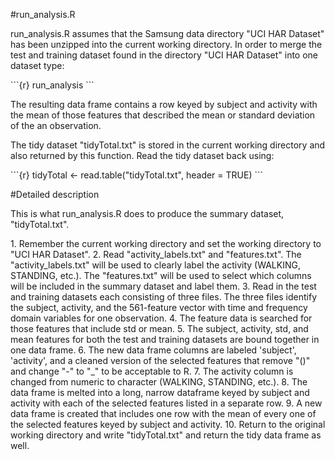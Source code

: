#run_analysis.R
<p>
run_analysis.R assumes that the Samsung data directory "UCI HAR Dataset" has been unzipped into the current working directory.  In order to merge the test and training dataset found in the directory "UCI HAR Dataset" into one dataset type:
</p>
```{r}
run_analysis
```
<p>
The resulting data frame contains a row keyed by subject and activity with the mean of those features that described the mean or standard deviation of the an observation.
</p>
<p>
The tidy dataset "tidyTotal.txt" is stored in the current working directory and also returned by this function. Read the tidy dataset back using:
</p>
```{r}
tidyTotal <- read.table("tidyTotal.txt", header = TRUE)
```
<p>
#Detailed description
<p>
This is what run_analysis.R does to produce the summary dataset, "tidyTotal.txt".
</p>
1. Remember the current working directory and set the working directory to "UCI HAR Dataset".
2. Read "activity_labels.txt" and "features.txt".  The "activity_labels.txt" will be used to clearly label the activity (WALKING, STANDING, etc.). The "features.txt" will be used to select which columns will be included in the summary dataset and label them.
3. Read in the test and training datasets each consisting of three files.  The three files identify the subject, activity, and the 561-feature vector with time and frequency domain variables for one observation.
4. The feature data is searched for those features that include std or mean.
5. The subject, activity, std, and mean features for both the test and training datasets are bound together in one data frame.
6. The new data frame columns are labeled 'subject', 'activity', and a cleaned version of the selected features that remove "()" and change "-" to "_" to be acceptable to R.
7. The activity column is changed from numeric to character (WALKING, STANDING, etc.).
8. The data frame is melted into a long, narrow dataframe keyed by subject and activity with each of the selected features listed in a separate row.
9. A new data frame is created that includes one row with the mean of every one of the selected features keyed by subject and activity.
10. Return to the original working directory and write "tidyTotal.txt" and return the tidy data frame as well.
